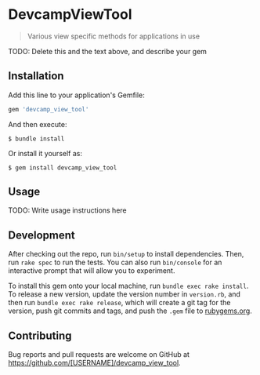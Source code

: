 # DevcampViewTool

 > Various view specific methods for applications in use

TODO: Delete this and the text above, and describe your gem

## Installation

Add this line to your application's Gemfile:

```ruby
gem 'devcamp_view_tool'
```

And then execute:

    $ bundle install

Or install it yourself as:

    $ gem install devcamp_view_tool

## Usage

TODO: Write usage instructions here

## Development

After checking out the repo, run `bin/setup` to install dependencies. Then, run `rake spec` to run the tests. You can also run `bin/console` for an interactive prompt that will allow you to experiment.

To install this gem onto your local machine, run `bundle exec rake install`. To release a new version, update the version number in `version.rb`, and then run `bundle exec rake release`, which will create a git tag for the version, push git commits and tags, and push the `.gem` file to [rubygems.org](https://rubygems.org).

## Contributing

Bug reports and pull requests are welcome on GitHub at https://github.com/[USERNAME]/devcamp_view_tool.

